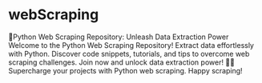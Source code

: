# webScraping
🐍Python Web Scraping Repository: Unleash Data Extraction Power Welcome to the Python Web Scraping Repository! Extract data effortlessly with Python. Discover code snippets, tutorials, and tips to overcome web scraping challenges. Join now and unlock data extraction power! 💪🌐 Supercharge your projects with Python web scraping. Happy scraping!
